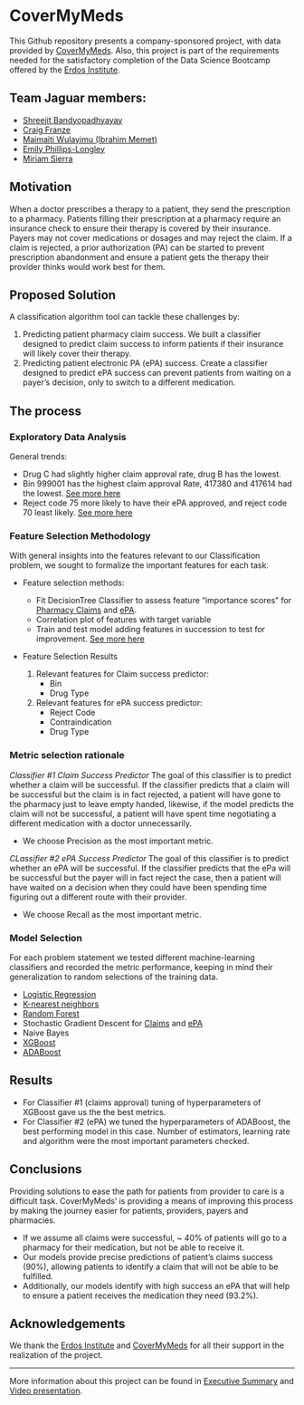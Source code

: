 # CoverMyMeds
This Github repository presents a company-sponsored project, with data provided by [CoverMyMeds]( https://www.covermymeds.com/main/). Also, this project is part of the requirements needed for the satisfactory completion of the Data Science Bootcamp offered by the [Erdos Institute]( https://www.erdosinstitute.org/). 

## Team Jaguar members:
* [Shreejit Bandyopadhyayay](https://github.com/Erdos-CMM/CoverMyMeds/tree/shreejit)
* [Craig Franze](https://github.com/Erdos-CMM/CoverMyMeds/tree/franze)
* [Maimaiti Wulayimu (Ibrahim Memet)](https://github.com/Erdos-CMM/CoverMyMeds/tree/ibrahim)
* [Emily Phillips-Longley](https://github.com/Erdos-CMM/CoverMyMeds/tree/ellongley)
* [Miriam Sierra](https://github.com/Erdos-CMM/CoverMyMeds/tree/miriam)

## Motivation
When a doctor prescribes a therapy to a patient, they send the prescription to a pharmacy. Patients filling their prescription at a pharmacy require an insurance check to ensure their therapy is covered by their insurance. Payers may not cover medications or dosages and may reject the claim. If a claim is rejected, a prior authorization (PA) can be started to prevent prescription abandonment and ensure a patient gets the therapy their provider thinks would work best for them. 

## Proposed Solution 
A classification algorithm tool can tackle these challenges by:
1. Predicting patient pharmacy claim success. We built a classifier designed to predict claim success to inform patients if their insurance will likely cover their therapy.
2. Predicting patient electronic PA (ePA) success. Create a classifier designed to predict ePA success can prevent patients from waiting on a payer’s decision, only to switch to a different medication.  

## The process
### Exploratory Data Analysis
General trends: 
* Drug C had slightly higher claim approval rate, drug B has the lowest. 
* Bin 999001 has the highest claim approval Rate, 417380 and 417614 had the lowest. [See more here](https://github.com/Erdos-CMM/CoverMyMeds/blob/main/Data%20Visualization%20%26%20Trends/Data_Visualization.ipynb)
* Reject code 75 more likely to have their ePA approved, and reject code 70 least likely. [See more here](https://github.com/Erdos-CMM/CoverMyMeds/blob/main/Data%20Visualization%20%26%20Trends/Data_Trends.ipynb)

### Feature Selection Methodology
With general insights into the features relevant to our Classification problem, we sought to formalize the important features for each task.  
* Feature selection methods: 
  * Fit DecisionTree Classifier to assess feature “importance scores” for [Pharmacy Claims](https://github.com/Erdos-CMM/CoverMyMeds/blob/main/Classifier%201%20for%20Claims/Feature_Selection_for_Claims.ipynb) and [ePA](https://github.com/Erdos-CMM/CoverMyMeds/blob/main/Classifier%202%20for%20ePAs/Feature_Selection_for_ePAs.ipynb). 
  * Correlation plot of features with target variable 
  * Train and test model adding features in succession to test for improvement. [See more here](https://github.com/Erdos-CMM/CoverMyMeds/blob/main/Classifier%202%20for%20ePAs/Feature_Selection_for_Claims_and_ePA_Prediction.ipynb)

* Feature Selection Results
  1. Relevant features for Claim success predictor: 
      * Bin
      * Drug Type 
  2. Relevant features for ePA success predictor:
      * Reject Code
      * Contraindication
      * Drug Type

### Metric selection rationale
*Classifier #1 Claim Success Predictor*
The goal of this classifier is to predict whether a claim will be successful.  If the classifier predicts that a claim will be successful but the claim is in fact rejected, a patient will have gone to the pharmacy just to leave empty handed, likewise, if the model predicts the claim will not be successful, a patient will have spent time negotiating a different medication with a doctor unnecessarily. 
* We choose Precision as the most important metric. 

*CLassifier #2 ePA Success Predictor*
The goal of this classifier is to predict whether an ePA will be successful.  If the classifier predicts that the ePa will be successful but the payer will in fact reject the case, then a patient will have waited on a decision when they could have been spending time figuring out a different route with their provider. 
* We choose Recall as the most important metric.

### Model Selection
For each problem statement we tested different machine-learning classifiers and recorded the metric performance, keeping in mind their generalization to random selections of the training data. 
* [Logistic Regression](https://github.com/Erdos-CMM/CoverMyMeds/blob/shreejit/Logistic.ipynb)
* [K-nearest neighbors](https://github.com/Erdos-CMM/CoverMyMeds/blob/shreejit/KNN.ipynb)
* [Random Forest](https://github.com/Erdos-CMM/CoverMyMeds/blob/shreejit/Random_forest.ipynb)
* Stochastic Gradient Descent for [Claims](https://github.com/Erdos-CMM/CoverMyMeds/blob/miriam/Classification%20Methods%20Exploration/SGD-Classifier%20for%20Claims.ipynb) and [ePA](https://github.com/Erdos-CMM/CoverMyMeds/blob/miriam/Classification%20Methods%20Exploration/SGD-Classifier%20for%20PAs_1.ipynb)
* Naive Bayes
* [XGBoost](https://github.com/Erdos-CMM/CoverMyMeds/blob/shreejit/Hyperparameter_Tuning_for_XGBoost_for_claims_with_CV.ipynb) 
* [ADABoost](https://github.com/Erdos-CMM/CoverMyMeds/blob/miriam/Classification%20Methods%20Exploration/Tuning%20Adaboost%20with%20Decision%20Tree.ipynb)

## Results 
* For Classifier #1 (claims approval) tuning of hyperparameters of XGBoost gave us the the best metrics.
* For Classifier #2 (ePA) we tuned the hyperparameters of ADABoost, the best performing model in this case. Number of estimators, learning rate and algorithm were the most important parameters checked.

## Conclusions
Providing solutions to ease the path for patients from provider to care is a difficult task. CoverMyMeds’ is providing a means of improving this process by making the journey easier for patients, providers, payers and pharmacies.
* If we assume all claims were successful, ~ 40% of patients will go to a pharmacy for their medication, but not be able to receive it.
* Our models provide precise predictions of patient’s claims success (90%), allowing patients to identify a claim that will not be able to be fulfilled.
* Additionally, our models identify with high success an ePA that will help to ensure a patient receives the medication they need (93.2%). 

## Acknowledgements
We thank the [Erdos Institute]( https://www.erdosinstitute.org/) and [CoverMyMeds]( https://www.covermymeds.com/main/) for all their support in the realization of the project. 

-----
More information about this project can be found in [Executive Summary](https://docs.google.com/document/d/1FwrmBEhBAQWARjeUt4RZFoarkcXRJpPkcrNds7StoyU/edit) and [Video presentation](https://drive.google.com/file/d/1v1xNRlQtk9EyGTjWGuJ4GD-V1L0_eG3i/view?usp=sharing).

 















